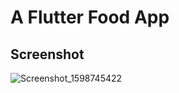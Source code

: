 # A Flutter Food App 


## Screenshot
![Screenshot_1598745422](https://user-images.githubusercontent.com/40302490/91648134-8069b400-ea6c-11ea-9508-5da814863d90.png)

